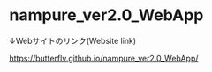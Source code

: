 # nampure_ver2.0_WebApp

↓Webサイトのリンク(Website link)

https://butterflv.github.io/nampure_ver2.0_WebApp/
